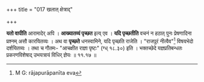 +++
title = "017 खलात् क्षेत्राद्"

+++


**यतो वापीति** आरामादेर् अपि । **आख्यातव्यं पृच्छत** इत्य् एव । **यदि पृच्छतीति** वचनं न हठात् पुनः प्रेषणादिना प्रश्नम् असौ कारयितव्यः । अथ वा **पृच्छते** धनस्वामिने, यदि पृच्छति राजेति । "राजपुरं नीत्वैव"[^२०] विषयभेदो दर्शयितव्यः । तथा च गौतमः- "आचक्षीत राज्ञा पृष्टः" (ग्ध् १८.३०) इति । भक्तच्छेदे यज्ञप्रतिबन्धतः प्रकरणविशेषाद् उभयत्रायं विधिर् ज्ञेयः ॥ ११.१७ ॥


[^२०]:
     M G: rājapurāpanīta eva
